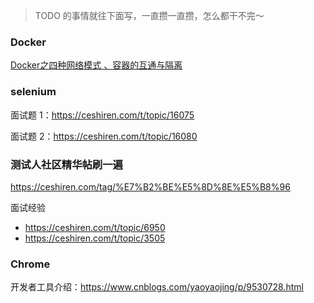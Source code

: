 > TODO 的事情就往下面写，一直攒一直攒，怎么都干不完～



### Docker 

[Docker之四种网络模式 、容器的互通与隔离](https://blog.csdn.net/songyuchaoshi/article/details/98544105)



### selenium

面试题 1：https://ceshiren.com/t/topic/16075

面试题 2：https://ceshiren.com/t/topic/16080



### 测试人社区精华帖刷一遍

https://ceshiren.com/tag/%E7%B2%BE%E5%8D%8E%E5%B8%96





面试经验

- https://ceshiren.com/t/topic/6950
- https://ceshiren.com/t/topic/3505



### Chrome

开发者工具介绍：https://www.cnblogs.com/yaoyaojing/p/9530728.html



